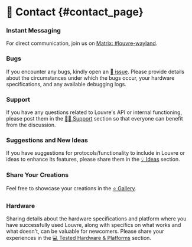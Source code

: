 # 💬 Contact {#contact_page}

### Instant Messaging

For direct communication, join us on [Matrix: #louvre-wayland](https://matrix.to/#/#louvre-wayland:matrix.org).

### Bugs

If you encounter any bugs, kindly open an [🐞 issue](https://github.com/CuarzoSoftware/Louvre/issues). Please provide details about the circumstances under which the bugs occur, your hardware specifications, and any available debugging logs.

### Support

If you have any questions related to Louvre's API or internal functioning, please post them in the [🤝🏻 Support](https://github.com/CuarzoSoftware/Louvre/discussions/categories/support) section so that everyone can benefit from the discussion.

### Suggestions and New Ideas

If you have suggestions for protocols/functionality to include in Louvre or ideas to enhance its features, please share them in the [💡 Ideas](https://github.com/CuarzoSoftware/Louvre/discussions/categories/ideas) section.

### Share Your Creations

Feel free to showcase your creations in the [⭐ Gallery](https://github.com/CuarzoSoftware/Louvre/blob/gallery/README.md).

### Hardware

Sharing details about the hardware specifications and platform where you have successfully used Louvre, along with specifics on what works and what doesn't, can be valuable for newcomers. Please share your experiences in the [💻 Tested Hardware & Platforms](https://github.com/CuarzoSoftware/Louvre/discussions/categories/tested-hardware-platforms) section.